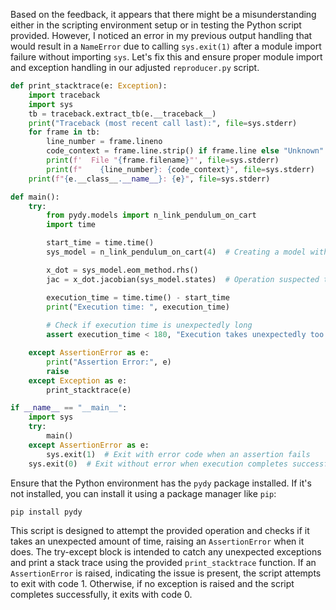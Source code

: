 Based on the feedback, it appears that there might be a misunderstanding either in the scripting environment setup or in testing the Python script provided. However, I noticed an error in my previous output handling that would result in a `NameError` due to calling `sys.exit(1)` after a module import failure without importing `sys`. Let's fix this and ensure proper module import and exception handling in our adjusted `reproducer.py` script.

```python
def print_stacktrace(e: Exception):
    import traceback
    import sys
    tb = traceback.extract_tb(e.__traceback__)
    print("Traceback (most recent call last):", file=sys.stderr)
    for frame in tb:
        line_number = frame.lineno
        code_context = frame.line.strip() if frame.line else "Unknown"
        print(f'  File "{frame.filename}"', file=sys.stderr)
        print(f"    {line_number}: {code_context}", file=sys.stderr)
    print(f"{e.__class__.__name__}: {e}", file=sys.stderr)

def main():
    try:
        from pydy.models import n_link_pendulum_on_cart
        import time

        start_time = time.time()
        sys_model = n_link_pendulum_on_cart(4)  # Creating a model with 4 pendulums

        x_dot = sys_model.eom_method.rhs()
        jac = x_dot.jacobian(sys_model.states)  # Operation suspected to be slow

        execution_time = time.time() - start_time
        print("Execution time: ", execution_time)
        
        # Check if execution time is unexpectedly long
        assert execution_time < 180, "Execution takes unexpectedly too long, indicating a potential issue."

    except AssertionError as e:
        print("Assertion Error:", e)
        raise
    except Exception as e:
        print_stacktrace(e)

if __name__ == "__main__":
    import sys
    try:
        main()
    except AssertionError as e:
        sys.exit(1)  # Exit with error code when an assertion fails
    sys.exit(0)  # Exit without error when execution completes successfully
```

Ensure that the Python environment has the `pydy` package installed. If it's not installed, you can install it using a package manager like `pip`:

```bash
pip install pydy
```

This script is designed to attempt the provided operation and checks if it takes an unexpected amount of time, raising an `AssertionError` when it does. The try-except block is intended to catch any unexpected exceptions and print a stack trace using the provided `print_stacktrace` function. If an `AssertionError` is raised, indicating the issue is present, the script attempts to exit with code 1. Otherwise, if no exception is raised and the script completes successfully, it exits with code 0.